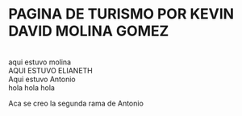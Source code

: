 # PAGINA DE TURISMO POR KEVIN DAVID MOLINA GOMEZ 
<br/>aqui estuvo molina
<br/>AQUI ESTUVO ELIANETH
<br/>Aqui estuvo Antonio
<br/>hola hola hola





Aca se creo la segunda rama de Antonio